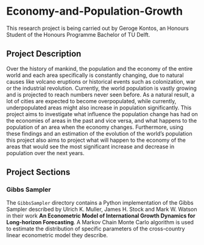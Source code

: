 # Economy-and-Population-Growth

This research project is being carried out by Geroge Kontos, an Honours Student of the Honours Programme Bachelor of TU Delft. 

## Project Description

Over the history of mankind, the population and the economy of the entire world and each area specifically is constantly changing, due to natural causes like volcano eruptions or historical events such as colonization, war or the industrial revolution. Currently, the world population is vastly growing and is projected to reach numbers never seen before. As a natural result, a lot of cities are expected to become overpopulated, while currently, underpopulated areas might also increase in population significantly. This project aims to investigate what influence the population change has had on the economies of areas in the past and vice versa, and what happens to the population of an area when the economy changes. Furthermore, using these findings and an estimation of the evolution of the world’s population this project also aims to project what will happen to the economy of the areas that would see the most significant increase and decrease in population over the next years.

## Project Sections

### Gibbs Sampler

The `GibbsSampler` directory contains a Python implementation of the Gibbs Sampler described by Ulrich K. Muller, James H. Stock and Mark W. Watson in their work **An Econometric Model of International Growth Dynamics for Long-horizon Forecasting**. A Markov Chain Monte Carlo algorithm is used to estimate the distribution of specific parameters of the cross-country linear econometric model they describe.